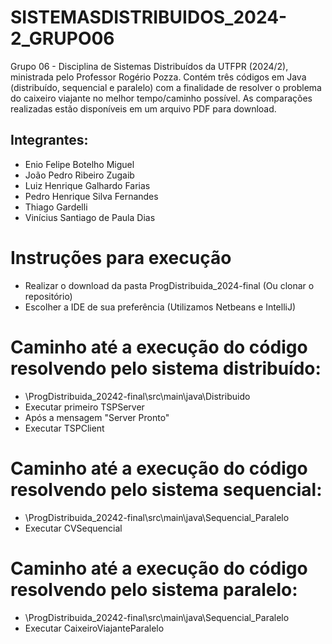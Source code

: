 # SISTEMASDISTRIBUIDOS_2024-2_GRUPO06
Grupo 06 - Disciplina de Sistemas Distribuídos da UTFPR (2024/2), ministrada pelo Professor Rogério Pozza. Contém três códigos em Java (distribuído, sequencial e paralelo) com a finalidade de resolver o problema do caixeiro viajante no melhor tempo/caminho possível. As comparações realizadas estão disponíveis em um arquivo PDF para download.

## Integrantes:
- Enio Felipe Botelho Miguel
- João Pedro Ribeiro Zugaib
- Luiz Henrique Galhardo Farias
- Pedro Henrique Silva Fernandes
- Thiago Gardelli
- Vinícius Santiago de Paula Dias

# Instruções para execução
- Realizar o download da pasta ProgDistribuida_2024-final (Ou clonar o repositório)
- Escolher a IDE de sua preferência (Utilizamos Netbeans e IntelliJ)
  
 # Caminho até a execução do código resolvendo pelo sistema distribuído:
  - \ProgDistribuida_20242-final\src\main\java\Distribuido
  - Executar primeiro TSPServer
  - Após a mensagem "Server Pronto"
  - Executar TSPClient
    
 # Caminho até a execução do código resolvendo pelo sistema sequencial:
  - \ProgDistribuida_20242-final\src\main\java\Sequencial_Paralelo
  - Executar CVSequencial

 # Caminho até a execução do código resolvendo pelo sistema paralelo:
  - \ProgDistribuida_20242-final\src\main\java\Sequencial_Paralelo
  - Executar CaixeiroViajanteParalelo
 
     
